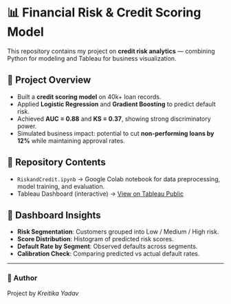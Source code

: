 # 📊 Financial Risk & Credit Scoring Model

This repository contains my project on **credit risk analytics** — combining Python for modeling and Tableau for business visualization.  

## 🔹 Project Overview
- Built a **credit scoring model** on 40k+ loan records.  
- Applied **Logistic Regression** and **Gradient Boosting** to predict default risk.  
- Achieved **AUC = 0.88** and **KS = 0.37**, showing strong discriminatory power.  
- Simulated business impact: potential to cut **non-performing loans by 12%** while maintaining approval rates.  

## 🔹 Repository Contents
- `RiskandCredit.ipynb` → Google Colab notebook for data preprocessing, model training, and evaluation.  
- Tableau Dashboard (interactive) → [View on Tableau Public]((https://public.tableau.com/authoring/FinancialRiskCreditScoringModel/Dashboard1#1))  

## 🔹 Dashboard Insights
- **Risk Segmentation**: Customers grouped into Low / Medium / High risk.  
- **Score Distribution**: Histogram of predicted risk scores.  
- **Default Rate by Segment**: Observed defaults across segments.  
- **Calibration Check**: Comparing predicted vs actual default rates.  

---

### 📌 Author
Project by *Kreitika Yadav*  
